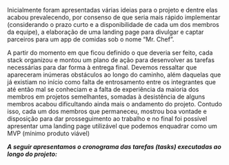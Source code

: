 Inicialmente foram apresentadas várias ideias para o projeto e dentre elas acabou prevalecendo, por consenso de que seria mais rápido implementar (considerando o prazo curto e a disponibilidade de cada um dos membros da equipe), a elaboração de uma landing page para divulgar e captar parceiros para um app de comidas sob o nome “Mr. Chef”.</br>

A partir do momento em que ficou definido o que deveria ser feito, cada stack organizou e montou um plano de ação para desenvolver as tarefas necessárias para dar forma à entrega final.
Devemos ressaltar que apareceram inúmeras obstáculos ao longo do caminho, além daquelas que já existiam no início como falta de entrosamento entre os integrantes que até então mal se conheciam e a falta de experiência da maioria dos membros em projetos semelhantes, somadas à desistência de alguns membros acabou dificultando ainda mais o andamento do projeto.
Contudo isso, cada um dos membros que permaneceu, mostrou boa vontade e disposição para dar prosseguimento ao trabalho e no final foi possível apresentar uma landing page utilizável que podemos enquadrar como um MVP (mínimo produto viável) </br>

***A seguir apresentamos o cronograma das tarefas (tasks) executadas ao longo do projeto:***



